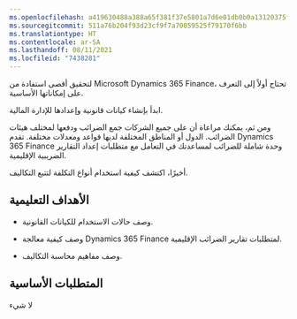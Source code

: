 ```yaml
---
ms.openlocfilehash: a419630488a388a65f381f37e5801a7d6e01db0b0a13120375f2c515f8b8f611
ms.sourcegitcommit: 511a76b204f93d23cf9f7a70059525f79170f6bb
ms.translationtype: HT
ms.contentlocale: ar-SA
ms.lasthandoff: 08/11/2021
ms.locfileid: "7438281"
---
```

لتحقيق أقصى استفادة من Microsoft Dynamics 365 Finance، تحتاج أولاً إلى التعرف على إمكاناتها الأساسية.

ابدأ بإنشاء كيانات قانونية وإعدادها للإدارة المالية.

ومن ثم، يمكنك مراعاة أن على جميع الشركات جمع الضرائب ودفعها لمختلف هيئات الضرائب. الدول أو المناطق المختلفة لديها قواعد ومعدلات مختلفة. تقدم Dynamics 365 Finance وحدة شاملة للضرائب لمساعدتك في التعامل مع متطلبات إعداد التقارير الضريبية الإقليمية.

أخيرًا، اكتشف كيفية استخدام أنواع التكلفة لتتبع التكاليف.

## <a name="learning-objectives"></a>الأهداف التعليمية

- وصف حالات الاستخدام للكيانات القانونية.

- وصف كيفية معالجة Dynamics 365 Finance لمتطلبات تقارير الضرائب الإقليمية.

- وصف مفاهيم محاسبة التكاليف.

## <a name="prerequisites"></a>المتطلبات الأساسية

لا شيء

